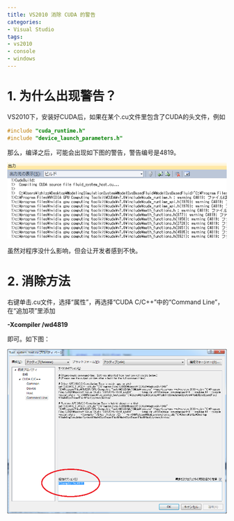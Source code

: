 ```yaml
---
title: VS2010 消除 CUDA 的警告
categories: 
- Visual Studio
tags: 
- vs2010
- console
- windows
---
```


# 1. 为什么出现警告？

VS2010下，安装好CUDA后，如果在某个.cu文件里包含了CUDA的头文件，例如

```cpp
#include "cuda_runtime.h"
#include "device_launch_parameters.h"
```

那么，编译之后，可能会出现如下图的警告，警告编号是4819。

![警告4819](/images/20150529/cudawarning.png)


虽然对程序没什么影响，但会让开发者感到不快。

# 2. 消除方法

右键单击.cu文件，选择“属性”，再选择“CUDA C/C++”中的“Command Line”，在“追加项”里添加

**-Xcompiler /wd4819**

即可。如下图：

![消除警告4819](/images/20150529/wd4819.png)

